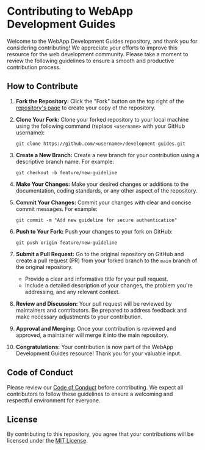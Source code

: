 # Contributing to WebApp Development Guides

Welcome to the WebApp Development Guides repository, and thank you for considering contributing! We appreciate your efforts to improve this resource for the web development community. Please take a moment to review the following guidelines to ensure a smooth and productive contribution process.

## How to Contribute

1. **Fork the Repository:** Click the "Fork" button on the top right of the [repository's page](https://github.com/Msiavashi/development-guides) to create your copy of the repository.

2. **Clone Your Fork:** Clone your forked repository to your local machine using the following command (replace `<username>` with your GitHub username):

   ```shell
   git clone https://github.com/<username>/development-guides.git
   ```

3. **Create a New Branch:** Create a new branch for your contribution using a descriptive branch name. For example:

   ```shell
   git checkout -b feature/new-guideline
   ```

4. **Make Your Changes:** Make your desired changes or additions to the documentation, coding standards, or any other aspect of the repository.

5. **Commit Your Changes:** Commit your changes with clear and concise commit messages. For example:

   ```shell
   git commit -m "Add new guideline for secure authentication"
   ```

6. **Push to Your Fork:** Push your changes to your fork on GitHub:

   ```shell
   git push origin feature/new-guideline
   ```

7. **Submit a Pull Request:** Go to the original repository on GitHub and create a pull request (PR) from your forked branch to the `main` branch of the original repository.

   - Provide a clear and informative title for your pull request.
   - Include a detailed description of your changes, the problem you're addressing, and any relevant context.

8. **Review and Discussion:** Your pull request will be reviewed by maintainers and contributors. Be prepared to address feedback and make necessary adjustments to your contribution.

9. **Approval and Merging:** Once your contribution is reviewed and approved, a maintainer will merge it into the main repository.

10. **Congratulations:** Your contribution is now part of the WebApp Development Guides resource! Thank you for your valuable input.

## Code of Conduct

Please review our [Code of Conduct](https://github.com/Msiavashi/development-guides/blob/main/CODE_OF_CONDUCT.md) before contributing. We expect all contributors to follow these guidelines to ensure a welcoming and respectful environment for everyone.

## License

By contributing to this repository, you agree that your contributions will be licensed under the [MIT License](https://github.com/Msiavashi/development-guides/blob/main/LICENSE).
